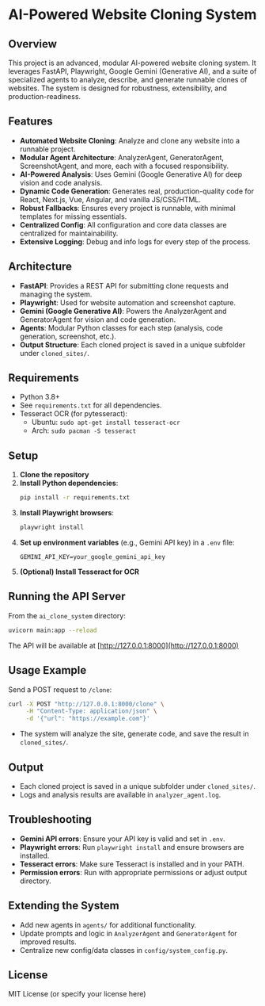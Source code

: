 # AI-Powered Website Cloning System

## Overview
This project is an advanced, modular AI-powered website cloning system. It leverages FastAPI, Playwright, Google Gemini (Generative AI), and a suite of specialized agents to analyze, describe, and generate runnable clones of websites. The system is designed for robustness, extensibility, and production-readiness.

## Features
- **Automated Website Cloning**: Analyze and clone any website into a runnable project.
- **Modular Agent Architecture**: AnalyzerAgent, GeneratorAgent, ScreenshotAgent, and more, each with a focused responsibility.
- **AI-Powered Analysis**: Uses Gemini (Google Generative AI) for deep vision and code analysis.
- **Dynamic Code Generation**: Generates real, production-quality code for React, Next.js, Vue, Angular, and vanilla JS/CSS/HTML.
- **Robust Fallbacks**: Ensures every project is runnable, with minimal templates for missing essentials.
- **Centralized Config**: All configuration and core data classes are centralized for maintainability.
- **Extensive Logging**: Debug and info logs for every step of the process.

## Architecture
- **FastAPI**: Provides a REST API for submitting clone requests and managing the system.
- **Playwright**: Used for website automation and screenshot capture.
- **Gemini (Google Generative AI)**: Powers the AnalyzerAgent and GeneratorAgent for vision and code generation.
- **Agents**: Modular Python classes for each step (analysis, code generation, screenshot, etc.).
- **Output Structure**: Each cloned project is saved in a unique subfolder under `cloned_sites/`.

## Requirements
- Python 3.8+
- See `requirements.txt` for all dependencies.
- Tesseract OCR (for pytesseract):
  - Ubuntu: `sudo apt-get install tesseract-ocr`
  - Arch: `sudo pacman -S tesseract`

## Setup
1. **Clone the repository**
2. **Install Python dependencies**:
   ```bash
   pip install -r requirements.txt
   ```
3. **Install Playwright browsers**:
   ```bash
   playwright install
   ```
4. **Set up environment variables** (e.g., Gemini API key) in a `.env` file:
   ```env
   GEMINI_API_KEY=your_google_gemini_api_key
   ```
5. **(Optional) Install Tesseract for OCR**

## Running the API Server
From the `ai_clone_system` directory:
```bash
uvicorn main:app --reload
```
The API will be available at [http://127.0.0.1:8000](http://127.0.0.1:8000)

## Usage Example
Send a POST request to `/clone`:
```bash
curl -X POST "http://127.0.0.1:8000/clone" \
     -H "Content-Type: application/json" \
     -d '{"url": "https://example.com"}'
```
- The system will analyze the site, generate code, and save the result in `cloned_sites/`.

## Output
- Each cloned project is saved in a unique subfolder under `cloned_sites/`.
- Logs and analysis results are available in `analyzer_agent.log`.

## Troubleshooting
- **Gemini API errors**: Ensure your API key is valid and set in `.env`.
- **Playwright errors**: Run `playwright install` and ensure browsers are installed.
- **Tesseract errors**: Make sure Tesseract is installed and in your PATH.
- **Permission errors**: Run with appropriate permissions or adjust output directory.

## Extending the System
- Add new agents in `agents/` for additional functionality.
- Update prompts and logic in `AnalyzerAgent` and `GeneratorAgent` for improved results.
- Centralize new config/data classes in `config/system_config.py`.

## License
MIT License (or specify your license here) 